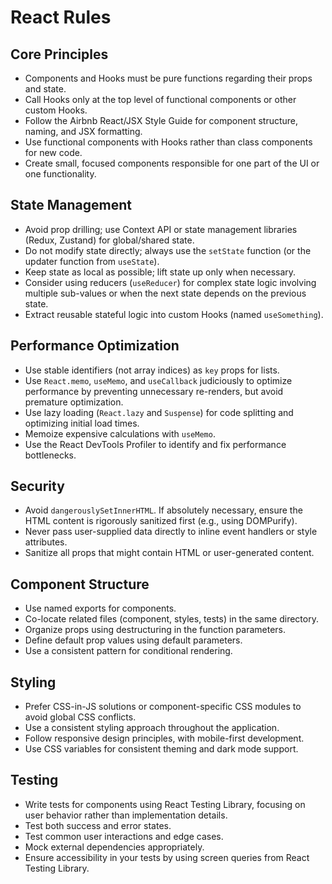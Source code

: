# React Rules

## Core Principles

- Components and Hooks must be pure functions regarding their props and state.
- Call Hooks only at the top level of functional components or other custom Hooks.
- Follow the Airbnb React/JSX Style Guide for component structure, naming, and JSX formatting.
- Use functional components with Hooks rather than class components for new code.
- Create small, focused components responsible for one part of the UI or one functionality.

## State Management

- Avoid prop drilling; use Context API or state management libraries (Redux, Zustand) for global/shared state.
- Do not modify state directly; always use the `setState` function (or the updater function from `useState`).
- Keep state as local as possible; lift state up only when necessary.
- Consider using reducers (`useReducer`) for complex state logic involving multiple sub-values or when the next state depends on the previous state.
- Extract reusable stateful logic into custom Hooks (named `useSomething`).

## Performance Optimization

- Use stable identifiers (not array indices) as `key` props for lists.
- Use `React.memo`, `useMemo`, and `useCallback` judiciously to optimize performance by preventing unnecessary re-renders, but avoid premature optimization.
- Use lazy loading (`React.lazy` and `Suspense`) for code splitting and optimizing initial load times.
- Memoize expensive calculations with `useMemo`.
- Use the React DevTools Profiler to identify and fix performance bottlenecks.

## Security

- Avoid `dangerouslySetInnerHTML`. If absolutely necessary, ensure the HTML content is rigorously sanitized first (e.g., using DOMPurify).
- Never pass user-supplied data directly to inline event handlers or style attributes.
- Sanitize all props that might contain HTML or user-generated content.

## Component Structure

- Use named exports for components.
- Co-locate related files (component, styles, tests) in the same directory.
- Organize props using destructuring in the function parameters.
- Define default prop values using default parameters.
- Use a consistent pattern for conditional rendering.

## Styling

- Prefer CSS-in-JS solutions or component-specific CSS modules to avoid global CSS conflicts.
- Use a consistent styling approach throughout the application.
- Follow responsive design principles, with mobile-first development.
- Use CSS variables for consistent theming and dark mode support.

## Testing

- Write tests for components using React Testing Library, focusing on user behavior rather than implementation details.
- Test both success and error states.
- Test common user interactions and edge cases.
- Mock external dependencies appropriately.
- Ensure accessibility in your tests by using screen queries from React Testing Library.
